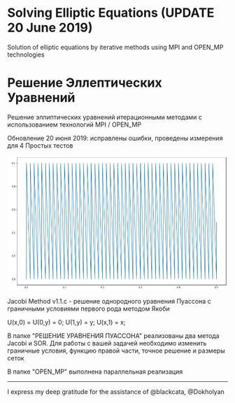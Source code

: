 # Solving Elliptic Equations (UPDATE 20 June 2019)
  Solution of elliptic equations by iterative methods using MPI and OPEN_MP technologies
  
# Решение Эллептических Уравнений
Решение эллиптических уравнений итерационными методами с использованием технологий MPI / OPEN_MP

Обновление 20 июня 2019: исправлены ошибки, проведены измерения для 4 Простых тестов


![alt text](https://github.com/jmacgyve/Solving-Elliptic-Equations/blob/master/Solution%20HardCase.png)

Jacobi Method v1.1.c - решение однородного уравнения Пуассона с граничными условиями первого рода методом Якоби

U(x,0) = U(0,y) = 0;  U(1,y) = y;  U(x,1) = x;


В папке "РЕШЕНИЕ УРАВНЕНИЯ ПУАССОНА" реализованы два метода Jacobi и SOR. 
Для работы с вашей задачей необходимо изменить граничные условия, функцию правой части, точное решение и размеры сеток


В папке "OPEN_MP" выполнена параллельная реализация




----------------------------------------------------------
I express my deep gratitude for the assistance of @blackcata, @Dokholyan
